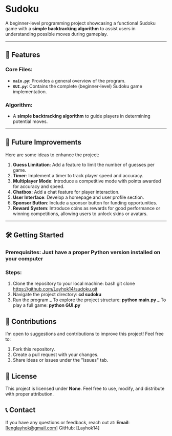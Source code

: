 ﻿# Sudoku

A beginner-level programming project showcasing a functional Sudoku game with a **simple backtracking algorithm** to assist users in understanding possible moves during gameplay.

---

## 🚀 Features

### Core Files:
- **`main.py`**: Provides a general overview of the program.
- **`GUI.py`**: Contains the complete (beginner-level) Sudoku game implementation.

### Algorithm:
- A **simple backtracking algorithm** to guide players in determining potential moves.

---

## 🔧 Future Improvements

Here are some ideas to enhance the project:
1. **Guess Limitation**: Add a feature to limit the number of guesses per game.
2. **Timer**: Implement a timer to track player speed and accuracy.
3. **Multiplayer Mode**: Introduce a competitive mode with points awarded for accuracy and speed.
4. **Chatbox**: Add a chat feature for player interaction.
5. **User Interface**: Develop a homepage and user profile section.
6. **Sponsor Button**: Include a sponsor button for funding opportunities.
7. **Reward System**: Introduce coins as rewards for good performance or winning competitions, allowing users to unlock skins or avatars.

---

## 🛠️ Getting Started

### Prerequisites: Just have a proper Python version installed on your computer

### Steps:
1. Clone the repository to your local machine:
   bash git clone https://github.com/Layhok14/sudoku.git
2. Navigate the project directory: **cd sudoku**
3. Run the program
   _ To explore the project structure: **python main.py**
   _ To play a full game: **python GUI.py**
## 🤝 Contributions
I’m open to suggestions and contributions to improve this project! Feel free to:

1. Fork this repository.
2. Create a pull request with your changes.
3. Share ideas or issues under the "Issues" tab.
## 📜 License
This project is licensed under **None**.
Feel free to use, modify, and distribute with proper attribution.
## 📞 Contact

If you have any questions or feedback, reach out at:
**Email**: [lenglayhok@gmail.com]
GitHub: [Layhok14]